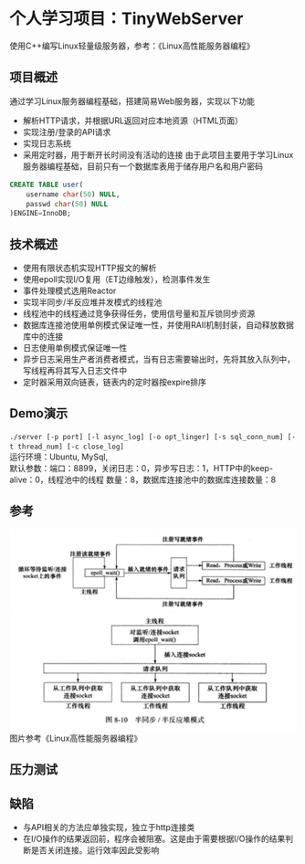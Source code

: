 # 个人学习项目：TinyWebServer
使用C++编写Linux轻量级服务器，参考：《Linux高性能服务器编程》

## 项目概述
通过学习Linux服务器编程基础，搭建简易Web服务器，实现以下功能
- 解析HTTP请求，并根据URL返回对应本地资源（HTML页面）
- 实现注册/登录的API请求  
- 实现日志系统 
- 采用定时器，用于断开长时间没有活动的连接 
由于此项目主要用于学习Linux服务器编程基础，目前只有一个数据库表用于储存用户名和用户密码  
```sql
CREATE TABLE user(
    username char(50) NULL,
    passwd char(50) NULL
)ENGINE=InnoDB;
```  
## 技术概述
- 使用有限状态机实现HTTP报文的解析
- 使用epoll实现I/O复用（ET边缘触发），检测事件发生
- 事件处理模式选用Reactor
- 实现半同步/半反应堆并发模式的线程池
- 线程池中的线程通过竞争获得任务，使用信号量和互斥锁同步资源
- 数据库连接池使用单例模式保证唯一性，并使用RAII机制封装，自动释放数据库中的连接
- 日志使用单例模式保证唯一性
- 异步日志采用生产者消费者模式，当有日志需要输出时，先将其放入队列中，
写线程再将其写入日志文件中
- 定时器采用双向链表，链表内的定时器按expire排序

## Demo演示
`./server [-p port] [-l async_log] [-o opt_linger] [-s sql_conn_num] [-t thread_num] [-c close_log]`  
运行环境：Ubuntu, MySql,  
默认参数：端口：8899，关闭日志：0，异步写日志：1，HTTP中的keep-alive：0，线程池中的线程
数量：8，数据库连接池中的数据库连接数量：8  
## 参考
![reactor](images/reactor.png)
![半同步半反应堆](images/半同步半反应堆.png)图片参考《Linux高性能服务器编程》
## 压力测试

## 缺陷
- 与API相关的方法应单独实现，独立于http连接类
- 在I/O操作的结果返回前，程序会被阻塞。这是由于需要根据I/O操作的结果判断是否关闭连接。运行效率因此受影响